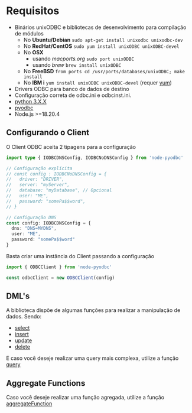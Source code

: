 # Requisitos

- Binários unixODBC e bibliotecas de desenvolvimento para compilação de módulos
  - No **Ubuntu/Debian** `sudo apt-get install unixodbc unixodbc-dev`
  - No **RedHat/CentOS** `sudo yum install unixODBC unixODBC-devel`
  - No **OSX**
    - usando *macports.org* `sudo port unixODBC`
    - usando *brew* `brew install unixODBC`
  - No **FreeBSD** `from ports cd /usr/ports/databases/unixODBC; make install`
  - No **IBM i** `yum install unixODBC unixODBC-devel` (requer [yum](https://ibmi-oss-docs.readthedocs.io/en/latest/yum/README.html))
- Drivers ODBC para banco de dados de destino
- Configuração correta de odbc.ini e odbcinst.ini.
- [python 3.X.X](https://www.python.org/)
- [pyodbc](https://github.com/mkleehammer/pyodbc)
- Node.js >=18.20.4

## Configurando o Client
O Client ODBC aceita 2 tipagens para a configuração
```typescript
import type { IODBCDNSConfig, IODBCNoDNSConfig } from 'node-pyodbc'

// Configuração explícita
// const config : IODBCNoDNSConfig = {
//   driver: "DRIVER",
//   server: "myServer",
//   database: "myDatabase", // Opcional
//   user: "ME",
//   password: "somePa$$word",
// }

// Configuração DNS
const config: IODBCDNSConfig = {
  dns: "DNS=MYDNS",
  user: "ME",
  password: "somePa$$word"
}
```
Basta criar uma instância do Client passando a configuração
```typescript
import { ODBCClient } from 'node-pyodbc'

const odbcClient = new ODBCClient(config)
```

## DML's

A biblioteca dispõe de algumas funções para realizar a manipulação de dados. Sendo:
- [select](https://github.com/Yuri-Chaves/node-pyodbc/blob/main/docs/pt-br/Select.md)
- [insert](https://github.com/Yuri-Chaves/node-pyodbc/blob/main/docs/pt-br/Insert.md)
- [update](https://github.com/Yuri-Chaves/node-pyodbc/blob/main/docs/pt-br/Update.md)
- [delete](https://github.com/Yuri-Chaves/node-pyodbc/blob/main/docs/pt-br/Delete.md)

E caso você deseje realizar uma query mais complexa, utilize a função [query](https://github.com/Yuri-Chaves/node-pyodbc/blob/main/docs/pt-br/Query.md)

## Aggregate Functions

Caso você deseje realizar uma função agregada, utilize a função [aggregateFunction](https://github.com/Yuri-Chaves/node-pyodbc/blob/main/docs/pt-br/AggregateFunctions.md)
